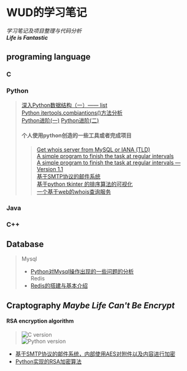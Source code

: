 WUD的学习笔记
====================


*学习笔记及项目整理与代码分析*    
***Life is Fantastic***


## programing language

### C


### Python
> [深入Python数据结构（一）—— list](http://wudly.cn/?p=299)  
> [Python itertools.combiantions()方法分析](http://wudly.cn/?p=226)  
> [Python进阶(一)](http://wudly.cn/?p=319)
> [Python进阶(二)](http://wudly.cn/?p=351)
> #### 个人使用python创造的一些工具或者完成项目
>> [Get whois server from MySQL or IANA (TLD)](http://wudly.cn/?p=1)  
>> [A simple program to finish the task at regular intervals](http://wudly.cn/?p=108)  
>> [A simple program to finish the task at regular intervals — Version 1.1](http://wudly.cn/?p=133)  
>> [基于SMTP协议的邮件系统](http://wudly.cn/?p=262)  
>> [基于python tkinter 的排序算法的可视化](https://github.com/JX-Wang/Dynamic-Sorting)  
>> [一个基于web的whois查询服务](https://github.com/JX-Wang/Whois_Service)  
### Java

### C++

## Database
> Mysql
> * [Python对Mysql操作出现的一些问题的分析](http://wudly.cn/?p=156)  
> Redis
> * [Redis的搭建与基本介绍](http://wudly.cn/?cat=15)  
## Craptography *Maybe Life Can't Be Encrypt*
#### RSA encryption algorithm
> ![C version]('https://github.com/JX-Wang/AES')  
> ![Python version]('https://github.com/JX-Wang/RSA_encryption_algorithm')
* [基于SMTP协议的邮件系统，内部使用AES对附件以及内容进行加密](http://wudly.cn/?p=262)  
* [Python实现的RSA加密算法](https://github.com/JX-Wang/RSA_encryption_algorithm)  


